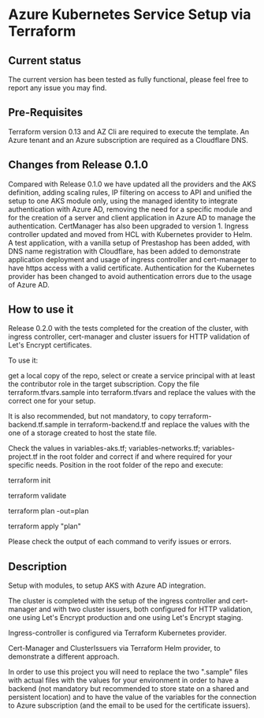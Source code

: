 # Azure Kubernetes Service Setup via Terraform

## Current status

The current version has been tested as fully functional, please feel free to report any issue you may find. 

## Pre-Requisites

Terraform version 0.13 and AZ Cli are required to execute the template. 
An Azure tenant and an Azure subscription are required as a Cloudflare DNS. 

## Changes from Release 0.1.0

Compared with Release 0.1.0 we have updated all the providers and the AKS definition, adding scaling rules, IP filtering on access to API and unified the setup to one AKS module only, using the managed identity to integrate authentication with Azure AD, removing the need for a specific module and for the creation of a server and client application in Azure AD to manage the authentication. 
CertManager has also been upgraded to version 1. 
Ingress controller updated and moved from HCL with Kubernetes provider to Helm. 
A test application, with a vanilla setup of Prestashop has been added, with DNS name registration with Cloudflare, has been added to demonstrate application deployment and usage of ingress controller and cert-manager to have https access with a valid certificate. 
Authentication for the Kubernetes provider has been changed to avoid authentication errors due to the usage of Azure AD. 

## How to use it

Release 0.2.0 with the tests completed for the creation of the cluster, with ingress controller, cert-manager and cluster issuers for HTTP validation of Let's Encrypt certificates.  

To use it: 

get a local copy of the repo, select or create a service principal with at least the contributor role in the target subscription. Copy the file terraform.tfvars.sample into terraform.tfvars and replace the values with the correct one for your setup. 

It is also recommended, but not mandatory, to copy terraform-backend.tf.sample in terraform-backend.tf and replace the values with the one of a storage created to host the state file. 

Check the values in variables-aks.tf; variables-networks.tf; variables-project.tf in the root folder and correct if and where required for your specific needs. 
Position in the root folder of the repo and execute: 

terraform init 

terraform validate 

terraform plan -out=plan 

terraform apply "plan"  


Please check the output of each command to verify issues or errors. 

## Description

Setup with modules, to setup AKS with Azure AD integration. 

The cluster is completed with the setup of the ingress controller and cert-manager and with two cluster issuers, both configured for HTTP validation, one using Let's Encrypt production and one using Let's Encrypt staging. 

Ingress-controller is configured via Terraform Kubernetes provider. 

Cert-Manager and ClusterIssuers via Terraform Helm provider, to demonstrate a different approach. 

In order to use this project you will need to replace the two ".sample" files with actual files with the values for your environment in order to have a backend (not mandatory but recommended to store state on a shared and persistent location) and to have the value of the variables for the connection to Azure subscription (and the email to be used for the certificate issuers). 
